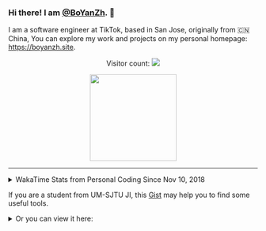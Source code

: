 ### Hi there! I am [@BoYanZh](https://github.com/BoYanZh). 👋

I am a software engineer at TikTok, based in San Jose, originally from 🇨🇳 China, You can explore my work and projects on my personal homepage: <https://boyanzh.site>.

<!--
**BoYanZh/BoYanZh** is a ✨ _special_ ✨ repository because its `README.md` (this file) appears on your GitHub profile.

Here are some ideas to get you started:

- 🔭 I’m currently working on ...
- 🌱 I’m currently learning ...
- 👯 I’m looking to collaborate on ...
- 🤔 I’m looking for help with ...
- 💬 Ask me about ...
- 📫 How to reach me: ...
- 😄 Pronouns: ...
- ⚡ Fun fact: ...
-->

<p align="center"> 
  Visitor count: 
  <a href="https://profile-counter.glitch.me/BoYanZh/count.svg">
    <img src="https://profile-counter.glitch.me/BoYanZh/count.svg"/>
  </a>
</p>

<p align="center">
  <a href="https://github.com/anuraghazra/github-readme-stats">
    <img align="center" height="175" src="https://github-readme-stats.vercel.app/api?username=BoYanZh&show_icons=true&theme=dark&include_all_commits=true" />
  </a>
  <!--
  <a href="https://github.com/anuraghazra/github-readme-stats">
    <img align="center" height="175" src="https://github-readme-stats.vercel.app/api/top-langs/?username=BoYanZh&layout=compact&theme=dark" />
  </a>
  -->
  <!--
  <br>
  <img src="http://github-readme-streak-stats.herokuapp.com?user=BoYanZh&theme=dark" align="center" />
  -->
</p>

<hr>

<details>
  <summary>WakaTime Stats from Personal Coding Since Nov 10, 2018</summary>
  <br><br>
  <a href="https://github.com/anuraghazra/github-readme-stats">
    <img align="center" src="https://github-readme-stats.vercel.app/api/wakatime?username=BoYanZh&layout=compact&theme=dark" />
  </a>
</details>



If you are a student from UM-SJTU JI, this [Gist](https://gist.github.com/BoYanZh/fc4469c20fd6adf42c212114532aaac0) may help you to find some useful tools.


<details>
  <summary>Or you can view it here:</summary>
  
  # Canvas
  [![BoYanZh/Canvas-Syncer - GitHub](https://gh-card.dev/repos/BoYanZh/Canvas-Syncer.svg?fullname=)](https://github.com/BoYanZh/Canvas-Syncer)

  # TA Tools
  [![BoYanZh/Joint-Teapot - GitHub](https://gh-card.dev/repos/BoYanZh/Joint-Teapot.svg?fullname=)](https://github.com/BoYanZh/Joint-Teapot)
  [![tc-imba/canvas-auto-rubric - GitHub](https://gh-card.dev/repos/tc-imba/canvas-auto-rubric.svg?fullname=)](https://github.com/tc-imba/canvas-auto-rubric)

  # JOJ3
  [![joint-online-judge/JOJ3 - GitHub](https://gh-card.dev/repos/joint-online-judge/JOJ3.svg?fullname=)](https://github.com/joint-online-judge/JOJ3)
  [![joint-online-judge/JOJ3-config-generator - GitHub](https://gh-card.dev/repos/joint-online-judge/JOJ3-config-generator.svg?fullname=)](https://github.com/joint-online-judge/JOJ3-config-generator)

  # JOJ
  [![BoYanZh/JOJ-Submitter - GitHub](https://gh-card.dev/repos/BoYanZh/JOJ-Submitter.svg?fullname=)](https://github.com/BoYanZh/JOJ-Submitter)
  [![linsyking/vscode-joj-tools - GitHub](https://gh-card.dev/repos/linsyking/vscode-joj-tools.svg?fullname=)](https://github.com/linsyking/vscode-joj-tools)
  [![joint-online-judge/cb4 - GitHub](https://gh-card.dev/repos/joint-online-judge/cb4.svg?fullname=)](https://github.com/joint-online-judge/cb4)
  [![joint-online-judge/jd4 - GitHub](https://gh-card.dev/repos/joint-online-judge/jd4.svg?fullname=)](https://github.com/joint-online-judge/jd4)

  # Gitea
  [![BoYanZh/gitea - GitHub](https://gh-card.dev/repos/BoYanZh/gitea.svg?fullname=)](https://github.com/BoYanZh/gitea)
  [![BoYanZh/focs-gitea - GitHub](https://gh-card.dev/repos/BoYanZh/focs-gitea.svg?fullname=)](https://github.com/BoYanZh/focs-gitea)
  [![BoYanZh/Joint-Webhook - GitHub](https://gh-card.dev/repos/BoYanZh/Joint-Webhook.svg?fullname=)](https://github.com/BoYanZh/Joint-Webhook)

  # Authentication
  [![BoYanZh/JI-Auth - GitHub](https://gh-card.dev/repos/BoYanZh/JI-Auth.svg?fullname=)](https://github.com/BoYanZh/JI-Auth)
  [![tc-imba/python-oauth-jaccount - GitHub](https://gh-card.dev/repos/tc-imba/python-oauth-jaccount.svg?fullname=)](https://github.com/tc-imba/python-oauth-jaccount)

  # Survive UMJI
  [![SurviveUMJI/ji-grade-analysis - GitHub](https://gh-card.dev/repos/SurviveUMJI/ji-grade-analysis.svg?fullname=)](https://github.com/SurviveUMJI/ji-grade-analysis)
  [![SurviveUMJI/SurviveUMJIManual - GitHub](https://gh-card.dev/repos/SurviveUMJI/SurviveUMJIManual.svg?fullname=)](https://github.com/SurviveUMJI/SurviveUMJIManual)

  # Misc
  [![Scarlet-Climax/env-guide - GitHub](https://gh-card.dev/repos/Scarlet-Climax/env-guide.svg?fullname=)](https://github.com/Scarlet-Climax/env-guide)
  [![BoYanZh/VG101-Grade-Helper - GitHub](https://gh-card.dev/repos/BoYanZh/VG101-Grade-Helper.svg?fullname=)](https://github.com/BoYanZh/VG101-Grade-Helper)
  [![BoYanZh/QQ-Group-Repeater - GitHub](https://gh-card.dev/repos/BoYanZh/QQ-Group-Repeater.svg?fullname=)](https://github.com/BoYanZh/QQ-Group-Repeater)
  [![BoYanZh/hadoop-docker - GitHub](https://gh-card.dev/repos/BoYanZh/hadoop-docker.svg?fullname=)](https://github.com/BoYanZh/hadoop-docker)
  [![BoYanZh/Online-Diff-Helper - GitHub](https://gh-card.dev/repos/BoYanZh/Online-Diff-Helper.svg?fullname=)](https://github.com/BoYanZh/Online-Diff-Helper)
  [![SJTU-UMJI-Tech/LaTeX - GitHub](https://gh-card.dev/repos/SJTU-UMJI-Tech/LaTeX.svg?fullname=)](https://github.com/SJTU-UMJI-Tech/LaTeX)
  [![tc-imba/ji-beamer-template - GitHub](https://gh-card.dev/repos/tc-imba/ji-beamer-template.svg?fullname=)](https://github.com/tc-imba/ji-beamer-template)
</details>
